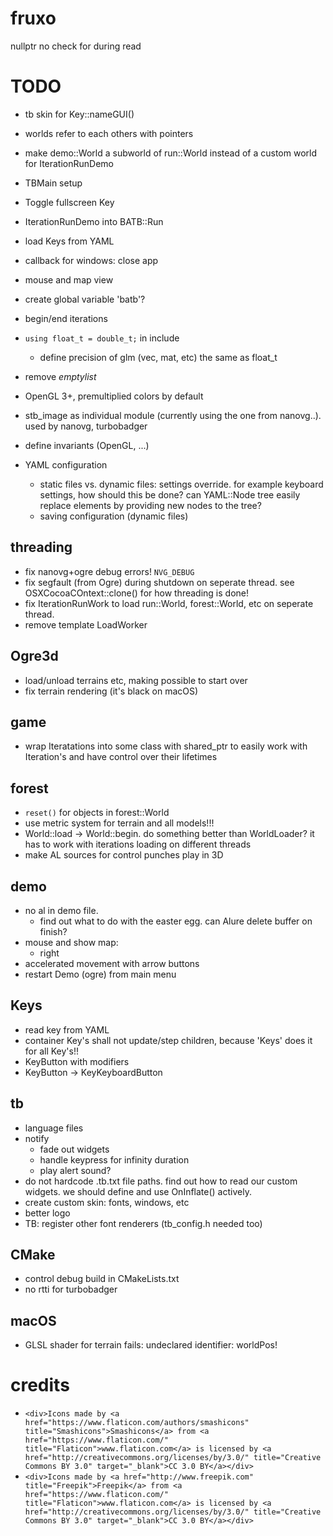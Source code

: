 # fruxo
nullptr no check for during read


# TODO

* tb skin for Key::nameGUI()
* worlds refer to each others with pointers
* make demo::World a subworld of run::World instead of a custom world
  for IterationRunDemo
* TBMain setup
* Toggle fullscreen Key
* IterationRunDemo into BATB::Run
* load Keys from YAML
* callback for windows: close app
* mouse and map view
* create global variable 'batb'?
* begin/end iterations
* `using float_t = double_t;` in include
  - define precision of glm (vec, mat, etc) the same as float_t 
* remove _emptylist_

* OpenGL 3+, premultiplied colors by default
* stb_image as individual module (currently using the one from nanovg..). used by nanovg, turbobadger
* define invariants (OpenGL, ...)
* YAML configuration
  - static files vs. dynamic files: settings override. for example keyboard settings, how should this be done?
    can YAML::Node tree easily replace elements by providing new nodes to the tree?
  - saving configuration (dynamic files)

## threading
* fix nanovg+ogre debug errors! `NVG_DEBUG`
* fix segfault (from Ogre) during shutdown on seperate thread. see OSXCocoaCOntext::clone() for how threading is done!
* fix IterationRunWork to load run::World, forest::World, etc on seperate thread. 
* remove template LoadWorker

## Ogre3d
* load/unload terrains etc, making possible to start over
* fix terrain rendering (it's black on macOS)

## game
* wrap Iteratations into some class with shared_ptr to easily work with Iteration's and have control over their lifetimes

## forest
* `reset()` for objects in forest::World
* use metric system for terrain and all models!!!
* World::load -> World::begin. do something better than WorldLoader? it has to work with iterations loading on different threads
* make AL sources for control punches play in 3D

## demo
* no al in demo file.
  - find out what to do with the easter egg. can Alure delete buffer on finish?
* mouse and show map:
  - right
* accelerated movement with arrow buttons
* restart Demo (ogre) from main menu

## Keys
* read key from YAML
* container Key's shall not update/step children, because 'Keys' does it for all Key's!!
* KeyButton with modifiers
* KeyButton -> KeyKeyboardButton

## tb
* language files
* notify 
  - fade out widgets
  - handle keypress for infinity duration
  - play alert sound?
* do not hardcode .tb.txt file paths. find out how to read our custom widgets.
  we should define and use OnInflate() actively.
* create custom skin: fonts, windows, etc
* better logo
* TB: register other font renderers (tb_config.h needed too)

## CMake

* control debug build in CMakeLists.txt
* no rtti for turbobadger

## macOS
* GLSL shader for terrain fails: undeclared identifier: worldPos!

# credits
* `<div>Icons made by <a href="https://www.flaticon.com/authors/smashicons" title="Smashicons">Smashicons</a> from <a href="https://www.flaticon.com/" title="Flaticon">www.flaticon.com</a> is licensed by <a href="http://creativecommons.org/licenses/by/3.0/" title="Creative Commons BY 3.0" target="_blank">CC 3.0 BY</a></div>`
* `<div>Icons made by <a href="http://www.freepik.com" title="Freepik">Freepik</a> from <a href="https://www.flaticon.com/" title="Flaticon">www.flaticon.com</a> is licensed by <a href="http://creativecommons.org/licenses/by/3.0/" title="Creative Commons BY 3.0" target="_blank">CC 3.0 BY</a></div>`
